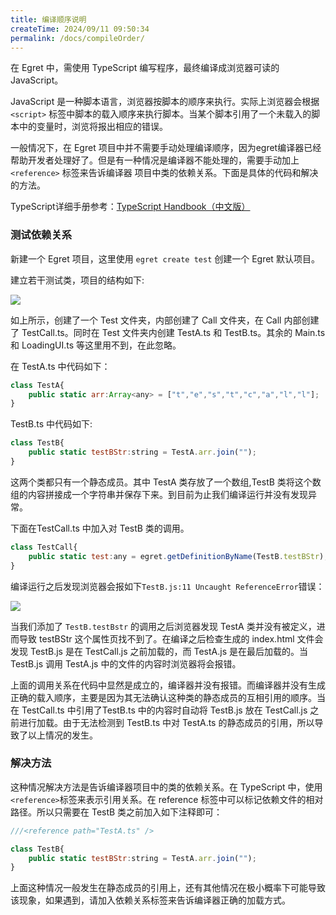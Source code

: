 ```yaml
---
title: 编译顺序说明
createTime: 2024/09/11 09:50:34
permalink: /docs/compileOrder/
---
```

在 Egret 中，需使用 TypeScript 编写程序，最终编译成浏览器可读的 JavaScript。

JavaScript 是一种脚本语言，浏览器按脚本的顺序来执行。实际上浏览器会根据 `<script>` 标签中脚本的载入顺序来执行脚本。当某个脚本引用了一个未载入的脚本中的变量时，浏览将报出相应的错误。

一般情况下，在 Egret 项目中并不需要手动处理编译顺序，因为egret编译器已经帮助开发者处理好了。但是有一种情况是编译器不能处理的，需要手动加上 `<reference>` 标签来告诉编译器 项目中类的依赖关系。下面是具体的代码和解决的方法。

TypeScript详细手册参考：[TypeScript Handbook（中文版）](https://www.gitbook.com/book/zhongsp/typescript-handbook/details)

### 测试依赖关系

新建一个 Egret 项目，这里使用 `egret create test` 创建一个 Egret 默认项目。

建立若干测试类，项目的结构如下:

![](56e7b0cb40856.png)

如上所示，创建了一个 Test 文件夹，内部创建了 Call 文件夹，在 Call 内部创建了 TestCall.ts。同时在 Test 文件夹内创建 TestA.ts 和 TestB.ts。其余的 Main.ts 和 LoadingUI.ts 等这里用不到，在此忽略。

在 TestA.ts 中代码如下：

``` javascript
class TestA{
    public static arr:Array<any> = ["t","e","s","t","c","a","l","l"];
}
```

TestB.ts 中代码如下:

``` javascript
class TestB{
    public static testBStr:string = TestA.arr.join("");
}
```

这两个类都只有一个静态成员。其中 TestA 类存放了一个数组,TestB 类将这个数组的内容拼接成一个字符串并保存下来。到目前为止我们编译运行并没有发现异常。

下面在TestCall.ts 中加入对 TestB 类的调用。

``` javascript
class TestCall{
    public static test:any = egret.getDefinitionByName(TestB.testBStr);
}
```

编译运行之后发现浏览器会报如下`TestB.js:11 Uncaught ReferenceError`错误：

![](56e7b0cb4fc18.png)

当我们添加了 `TestB.testBstr` 的调用之后浏览器发现 TestA 类并没有被定义，进而导致 testBStr 这个属性页找不到了。在编译之后检查生成的 index.html 文件会发现 TestB.js 是在 TestCall.js 之前加载的，而 TestA.js 是在最后加载的。当 TestB.js 调用 TestA.js 中的文件的内容时浏览器将会报错。

上面的调用关系在代码中显然是成立的，编译器并没有报错。而编译器并没有生成正确的载入顺序，主要是因为其无法确认这种类的静态成员的互相引用的顺序。当在 TestCall.ts 中引用了TestB.ts 中的内容时自动将 TestB.js 放在 TestCall.js 之前进行加载。由于无法检测到 TestB.ts 中对 TestA.ts 的静态成员的引用，所以导致了以上情况的发生。

### 解决方法

这种情况解决方法是告诉编译器项目中的类的依赖关系。在 TypeScript 中，使用`<reference>`标签来表示引用关系。在 reference 标签中可以标记依赖文件的相对路径。所以只需要在 TestB 类之前加入如下注释即可：

``` javascript
///<reference path="TestA.ts" />
```


``` javascript
class TestB{
    public static testBStr:string = TestA.arr.join("");
}
```

上面这种情况一般发生在静态成员的引用上，还有其他情况在极小概率下可能导致该现象，如果遇到，请加入依赖关系标签来告诉编译器正确的加载方式。
